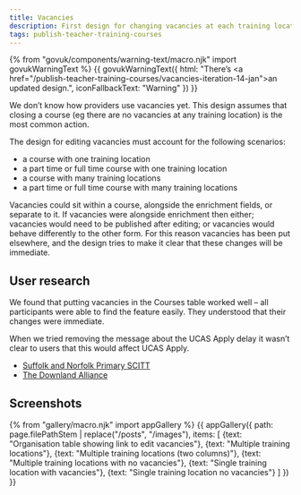 ```yaml
---
title: Vacancies
description: First design for changing vacancies at each training location on a course.
tags: publish-teacher-training-courses
---
```

{% from "govuk/components/warning-text/macro.njk" import govukWarningText %}
{{ govukWarningText({
  html: "There’s <a href=\"/publish-teacher-training-courses/vacancies-iteration-14-jan\">an updated design</a>.",
  iconFallbackText: "Warning"
}) }}

We don’t know how providers use vacancies yet. This design assumes that closing a course (eg there are no vacancies at any training location) is the most common action.

The design for editing vacancies must account for the following scenarios:

* a course with one training location
* a part time or full time course with one training location
* a course with many training locations
* a part time or full time course with many training locations

Vacancies could sit within a course, alongside the enrichment fields, or separate to it. If vacancies were alongside enrichment then either; vacancies would need to be published after editing; or vacancies would behave differently to the other form. For this reason vacancies has been put elsewhere, and the design tries to make it clear that these changes will be immediate.

## User research

We found that putting vacancies in the Courses table worked well – all participants were able to find the feature easily. They understood that their changes were immediate.

When we tried removing the message about the UCAS Apply delay it wasn’t clear to users that this would affect UCAS Apply.

* [Suffolk and Norfolk Primary SCITT](https://lookback.io/watch/ud8KczRqKKAexox28)
* [The Downland Alliance](https://lookback.io/watch/E8MxZYHrmy7E7q85w)

## Screenshots

{% from "gallery/macro.njk" import appGallery %}
{{ appGallery({
  path: page.filePathStem | replace("/posts", "/images"),
  items: [
    {text: "Organisation table showing link to edit vacancies"},
    {text: "Multiple training locations"},
    {text: "Multiple training locations (two columns)"},
    {text: "Multiple training locations with no vacancies"},
    {text: "Single training location with vacancies"},
    {text: "Single training location no vacancies"}
  ]
}) }}
